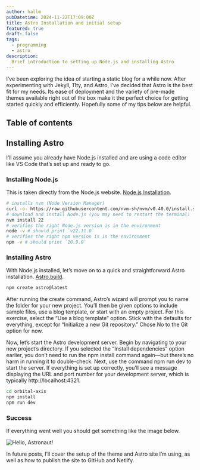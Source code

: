 ```yaml
---
author: hallm
pubDatetime: 2024-11-22T17:09:00Z
title: Astro Installation and initial setup
featured: true
draft: false
tags:
  - programming
  - astro
description:
  Brief introduction to setting up Node.js and installing Astro
---
```


I’ve been exploring the idea of starting a static blog for a while now. After experimenting with Jekyll, 11ty, and Astro, I’ve decided that Astro is the best fit for my needs. Its ease of deployment and the variety of pre-made themes available right out of the box make it the perfect choice for getting started quickly and efficiently.  Hopefully some of my tips below are helpful.

## Table of contents

## Installing Astro 

I’ll assume you already have Node.js installed and are using a code editor like VS Code that’s set up and ready to go.

### Installing Node.js

This is taken directly from the Node.js website.  [Node.js Installation](https://nodejs.org/en/download/package-manager).

```bash
# installs nvm (Node Version Manager)
curl -o- https://raw.githubusercontent.com/nvm-sh/nvm/v0.40.0/install.sh | bash
# download and install Node.js (you may need to restart the terminal)
nvm install 22
# verifies the right Node.js version is in the environment
node -v # should print `v22.11.0`
# verifies the right npm version is in the environment
npm -v # should print `10.9.0`
```
### Installing Astro
With Node.js installed, let’s move on to a quick and straightforward Astro installation.  [Astro.build](https://astro.build).

```bash
npm create astro@latest
```
After running the create command, Astro’s wizard will prompt you to name the folder for your new project. You’ll then be given options to include sample files, use a blog template, or start with an empty project. For this exercise, select the “Use a blog template” option. Stick with the defaults for everything, except for “Initialize a new Git repository.”  Chose No to the Git option for now.

Now, let’s start the Astro development server. Begin by navigating to your new project’s directory. If you selected the “Install dependencies” option earlier, you don’t need to run the npm install command again—but there’s no harm in running it to double-check. Next, use the command npm run dev to start the server. If everything is set up correctly, you’ll see a message displaying the URL and port number for your development server, which is typically http://localhost:4321.

```bash
cd orbital-axis
npm install
npm run dev
```
### Success
If everything went well you should get something like the image below.

![Hello, Astronaut!](@assets/images/astroinitialsetup.png)

In future posts, I’ll cover the setup of the theme and Astro site I’m using, as well as how to publish the site to GitHub and Netlify.